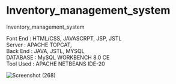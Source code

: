 # Inventory_management_system
Inventory_management_system

Font End : HTML/CSS, JAVASCRPT, JSP, JSTL                                                                                                                                                    
Server : APACHE TOPCAT,                                                                                                                                                                      
Back End : JAVA, JSTL, MYSQL                                                                                                                                                                 
DATABASE : MySQL WORKBENCH 8.0 CE                                                                                                                                                            
Tool Used : APACHE NETBEANS IDE-20

![Screenshot (268)](https://github.com/rooteek/Inventory_management_system/assets/157661106/13af11a9-b0fb-45a1-b4ba-3b1c400a8197)
